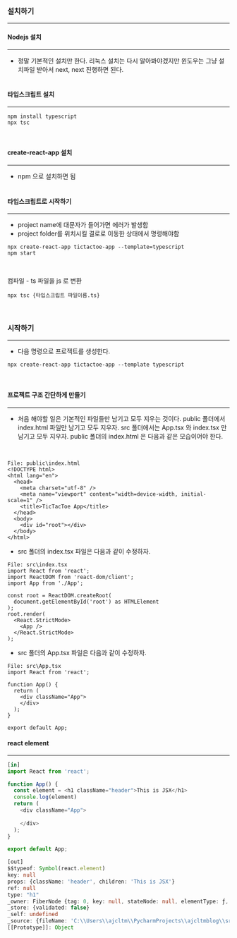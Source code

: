 ### **설치하기**
---
#### **Nodejs 설치**
---
- 정말 기본적인 설치만 한다. 리눅스 설치는 다시 알아봐야겠지만 윈도우는 그냥 설치파일 받아서 next, next 진행하면 된다.
<br><br>

#### **타입스크립트 설치**
---
~~~
npm install typescript
npx tsc
~~~
<br>


#### **create-react-app 설치**
---
- npm 으로 설치하면 됨
<br><br>

#### **타입스크립트로 시작하기**
---
- project name에 대문자가 들어가면 에러가 발생함
- project folder를 위치시킬 결로로 이동한 상태에서 명령해야함
~~~
npx create-react-app tictactoe-app --template=typescript
npm start
~~~
<br>


컴파일 - ts 파일을 js 로 변환
~~~
npx tsc {타입스크립트 파일이름.ts}
~~~
<br>

### **시작하기**
---
- 다음 명령으로 프로젝트를 생성한다.
~~~
npx create-react-app tictactoe-app --template typescript
~~~
<br>

#### **프로젝트 구조 간단하게 만들기**
---
- 처음 해야할 일은 기본적인 파일들만 남기고 모두 지우는 것이다. public 폴더에서 index.html 파일만 남기고 모두 지우자. src 폴더에서는 App.tsx 와 index.tsx 만 남기고 모두 지우자. public 폴더의 index.html 은 다음과 같은 모습이어야 한다.
<br>

~~~
File: public\index.html
<!DOCTYPE html>
<html lang="en">
  <head>
    <meta charset="utf-8" />
    <meta name="viewport" content="width=device-width, initial-scale=1" />
    <title>TicTacToe App</title>
  </head>
  <body>
    <div id="root"></div>
  </body>
</html>
~~~
- src 폴더의 index.tsx 파일은 다음과 같이 수정하자.
~~~
File: src\index.tsx
import React from 'react';
import ReactDOM from 'react-dom/client';
import App from './App';
 
const root = ReactDOM.createRoot(
  document.getElementById('root') as HTMLElement
);
root.render(
  <React.StrictMode>
    <App />
  </React.StrictMode>
);
~~~
- src 폴더의 App.tsx 파일은 다음과 같이 수정하자.
~~~
File: src\App.tsx
import React from 'react';
 
function App() {
  return (
    <div className="App">
    </div>
  );
}
 
export default App;
~~~

#### **react element**
---
~~~typescript
[in]
import React from 'react';

function App() {
  const element = <h1 className="header">This is JSX</h1>
  console.log(element)
  return (
    <div className="App">
      
    </div>
  );
}

export default App;

[out]
$$typeof: Symbol(react.element)
key: null
props: {className: 'header', children: 'This is JSX'}
ref: null
type: "h1"
_owner: FiberNode {tag: 0, key: null, stateNode: null, elementType: ƒ, type: ƒ, …}
_store: {validated: false}
_self: undefined
_source: {fileName: 'C:\\Users\\ajcltm\\PycharmProjects\\ajcltmblog\\src\\App.tsx', lineNumber: 4, columnNumber: 19}
[[Prototype]]: Object
~~~